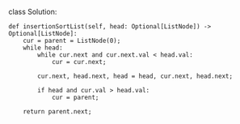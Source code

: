 class Solution:

    def insertionSortList(self, head: Optional[ListNode]) -> Optional[ListNode]:
        cur = parent = ListNode(0);
        while head:
            while cur.next and cur.next.val < head.val:
                cur = cur.next;
                
            cur.next, head.next, head = head, cur.next, head.next;
            
            if head and cur.val > head.val:
                cur = parent;
            
        return parent.next;
